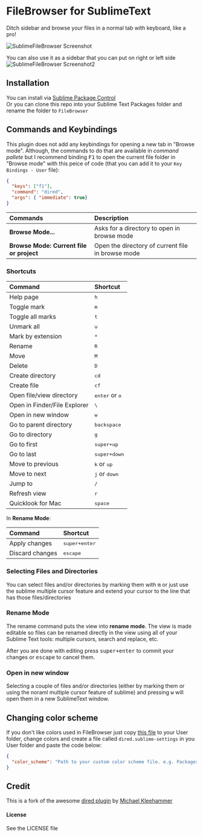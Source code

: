 # FileBrowser for SublimeText
Ditch sidebar and browse your files in a normal tab with keyboard, like a pro!

![SublimeFileBrowser Screenshot](http://cl.ly/image/152u1c3J3U45/Screen%20Shot%202014-01-24%20at%2011.30.34.png)

You can also use it as a sidebar that you can put on right or left side
![SublimeFileBrowser Screenshot2](http://cl.ly/image/0Z2U062k3l3p/Screen%20Shot%202014-01-24%20at%2011.26.53.png)

## Installation
You can install via [Sublime Package Control](http://wbond.net/sublime_packages/package_control)  
Or you can clone this repo into your Sublime Text Packages folder and rename the folder to `FileBrowser`

## Commands and Keybindings
This plugin does not add any keybindings for opening a new tab in "Browse mode". Although, the commands to do that are available in *command pallete* but I recommend binding <kbd>F1</kbd> to open the current file folder in "Browse mode" with this peice of code (that you can add it to your `Key Bindings - User` file):

``` json
{ 
  "keys": ["f1"], 
  "command": "dired", 
  "args": { "immediate": true} 
}
```


| Commands                                 | Description                                       |
| :--------------------------------------- | :------------------------------------------------ |
| **Browse Mode...**                       | Asks for a directory to open in browse mode       |
| **Browse Mode: Current file or project** | Open the directory of current file in browse mode |

### Shortcuts

| Command                      | Shortcut                            |
| :--------------------------- | :---------------------------------- |
| Help page                    | <kbd>h</kbd>                        |
| Toggle mark                  | <kbd>m</kbd>                        |
| Toggle all marks             | <kbd>t</kbd>                        |
| Unmark all                   | <kbd>u</kbd>                        |
| Mark by extension            | <kbd>*</kbd>                        |
| Rename                       | <kbd>R</kbd>                        |
| Move                         | <kbd>M</kbd>                        |
| Delete                       | <kbd>D</kbd>                        |
| Create directory             | <kbd>cd</kbd>                       |
| Create file                  | <kbd>cf</kbd>                       |
| Open file/view directory     | <kbd>enter</kbd> or <kbd>o</kbd>    |
| Open in Finder/File Explorer | <kbd>\\</kbd>                       |
| Open in new window           | <kbd>w</kbd>                        |
| Go to parent directory       | <kbd>backspace</kbd>                |
| Go to directory              | <kbd>g</kbd>                        |
| Go to first                  | <kbd>super+up</kbd>                 |
| Go to last                   | <kbd>super+down</kbd>               |
| Move to previous             | <kbd>k</kbd> or <kbd>up</kbd>       |
| Move to next                 | <kbd>j</kbd> or <kbd>down</kbd>     |
| Jump to                      | <kbd>/</kbd>                        |
| Refresh view                 | <kbd>r</kbd>                        |
| Quicklook for Mac            | <kbd>space</kbd>                    |

In **Rename Mode**:

| Command          | Shortcut               |
| :--------------- | :--------------------- |
| Apply changes    | <kbd>super+enter</kbd> |
| Discard changes  | <kbd>escape</kbd>      |

### Selecting Files and Directories
You can select files and/or directories by marking them with <kbd>m</kbd> or just use the sublime multiple cursor feature and extend your cursor to the line that has those files/directories

### Rename Mode
The rename command puts the view into **rename mode**. The view is made editable so files can be renamed directly in the view using all of your Sublime Text tools: multiple cursors, search and replace, etc.

After you are done with editing press <kbd>super+enter</kbd> to commit your changes or <kbd>escape</kbd> to cancel them.

### Open in new window
Selecting a couple of files and/or directories (either by marking them or using the noraml multiple cursor feature of sublime) and pressing <kbd>w</kbd> will open them in a new SublimeText window. 

## Changing color scheme
If you don't like colors used in FileBrowser just copy [this file](https://github.com/aziz/SublimeFileBrowser/blob/master/dired.hidden-tmTheme) to your User folder, change colors and create a file called `dired.sublime-settings` in you User folder and paste the code below:

``` json
{
  "color_scheme": "Path to your custom color scheme file. e.g. Packages/User/custom_dired.hidden-tmTheme",
}
```

## Credit
This is a fork of the awesome [dired plugin](https://github.com/mkleehammer/dired) by [Michael Kleehammer](https://github.com/mkleehammer)

#### License
See the LICENSE file

